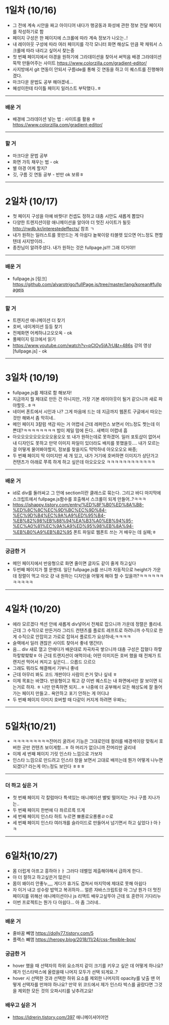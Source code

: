 # 1일차 (10/16)
- 그 전에 계속 시안을 짜고 아이디어 내다가 행궁동과 화성에 관한 정보 전달 페이지를 작성하기로 함
- 페이지 구성은 한 페이지에 스크롤에 따라 계속 정보가 나오는..!
- 내 레이아웃 구성에 따라 여러 페이지를 각각 모니터 화면 해상도 만큼 꽉 채워서 스크롤에 따라 내리고 싶어서 찾는중
- 첫 번째 페이지에서 야경을 원하기에 그라데이션을 찾아서 써먹음 배경 그라데이션 뚝딱 만들어주는 사이트 https://www.colorzilla.com/gradient-editor/
- 사지방에서 git 연동이 안되서 구름ide를 통해 깃 연동을 하고 이 퀘스트를 진행해야겠다.
- 마크다운 문법도 공부 해야겠네...
- 혜성이한테 타이틀 페이지 일러스트 부탁했다..ㅎ
---
### 배운 거
- 배경에 그라데이션 넣는 법 : 사이트를 활용 ㅎ https://www.colorzilla.com/gradient-editor/
---
### 할 거
- 마크다운 문법 공부
- 화면 가득 채우는 법 - ok
- 별 야경 어케 할지?
- 깃, 구름 깃 연동 공부 - 반만 ok 보류ㅎ
---
# 2일차 (10/17)
- 첫 페이지 구성을 아예 바꿧다! 컨셉도 정하고 대충 시안도 새롭게 뽑았다
- 다양한 트렌지션이랑 애니메이션을 알아야 더 멋진 사이트가 될듯 http://rwdb.kr/interestedeffects/ 참조 ㄱ
- 내가 원하는 일러스트를 못만드는 게 아쉽다 놑북이랑 타블렛 있으면 어느정도 편할텐데 사지방이라..
- 종찬님이 알려주셨다. 내가 원하는 것은 fullpage.js!!! 그래 이거야!!
---
### 배운 거
- fullpage.js [링크] https://github.com/alvarotrigo/fullPage.js/tree/master/lang/korean#fullpagejs
---
### 할 거
- 트렌지션 애니메이션 더 찾기
- 호버, 네이게이션 등등 찾기
- 전체화면 어케하냐고오오옥 - ok
- 풀페이지 링크에서 읽기
- https://www.youtube.com/watch?v=pClOy5lA7rU&t=486s 강의 영상 [fullpage.js] - ok
---
# 3일차 (10/19)
- fullpage.js를 제대로 함 해보자!
- 지금까지 뭘 제대로 만든 건 아니지만, 가장 기본 레이아웃이 될거 같으니까 새로 파야할듯..ㅎㅋ
- 네이버 폰트에서 시인과 나? 그게 마음에 드는 데 지금까지 웹폰트 구글에서 따오는 것만 해봐서 좀 막히네..
- 메인 페이지 3칼럼 색감 따는 거 어렵네 근데 레퍼런스 보면서 어느정도 짯는데 이쁜데?ㅋㅋㅋㅋㅋㅋㅋㅋ 밤이 제일 맘에 든다.. 새벽이 어렵네 흠
- 아오오오오오오오오오옹오오 또 내가 원하는데로 못하겠어. 일러 포토샵이 없어서 내 디자인도 못하고 만약 이미지 파일이 있더라도 배치를 못했을듯.... 내가 모르는 걸 어떻게 물어봐야할지, 정보를 찾을지도 막막하네 아오오오오 짜증;
- 두 번째 페이지 딱 이미지만 세 개 있고, 내가 거기에 호버하면 이미지가 상단가고 컨텐츠가 아래로 쭈륵 하게 하고 싶은데 아오오오오 ㅋㅋㅋㅋㅋㅋㅋㅋㅋㅋㅋㅋ
---
### 배운 거
- id로 div를 둘러싸고 그 안에 section이란 클래스로 묶는다. 그리고 바디 마지막에 스크립트에서 fullpage.js함수를 호출해서 스크롤이 되게 만들어..?ㅋㅋㅋ
- https://ishappy.tistory.com/entry/%ED%8F%B0%ED%8A%B8-%ED%8C%8C%EC%9D%BC%EC%9D%84-%EC%9D%B4%EC%9A%A9%ED%95%B4-%EB%82%98%EB%88%94%EA%B3%A0%EB%94%95-%EC%A0%81%EC%9A%A9%ED%95%98%EB%8A%94-%EB%B0%A9%EB%B2%95 폰트 파일로 웹폰트 쓰는 거 배우는 데 실패;ㅎ
---
### 궁금한 거
- 메인 페이지에서 반응형으로 화면 줄이면 글자도 같이 줄게 하고싶다
- 두번째 페이지가 젤 문젠데. 일단 fullpage.js를 쓰니까 자동적으로 height가 가운데 정렬이 먹고 아오 걍 내 원하는 디자인을 어떻게 해야 할 수 있을까?ㅋㅋㅋㅋㅋㅋㅋㅋㅋㅋㅋ
---
# 4일차 (10/20)
- 에라 모르겠다 섹션 안에 새롭게 div넣어서 전체로 잡으니까 가운데 정렬은 풀리네. 근데 그 수직으로 만든거라 그리드 컨텐츠를 플로트 레프트로 하려니까 수직으로 한게 수직으로 안잡히고 가로로 잡혀서 플로트가 요상하네;ㅋㅋㅋㅋ
- 슬랙에서 일러 괜찮은 사이트 찾아서 좋네 앵간타\
- 음... div 새로 열고 안에다가 배운대로 차곡차곡 쌓으니까 대충 구성은 잡혔다 하핳하캏햨햨햨ㅎ 아 근데 트랜지션이 애먹이네;  어떤 이미지든 호버 했을 때 전체가 트랜지션 먹어서 켜지고 싶은디...  으릅드 으르으
- 그래도 뭐라도 해결해서 기부니 좋네
- 근데 아무리 봐도 코드 개판이다 사람이 쓴거 맞나 싶네 ㅎ
- 이제 목표는 바꼈다. 반응형이고 뭐고 걍 이번 퀘스트는 내 화면에서만 잘 보이면 되는거로 하자. ㅎ 나만 만족하면 되지...ㅎ 나중에 더 공부해서 모든 해상도에 잘 들어가는 페이지 만들고.. 욕안하고 포기 안하는 게 어디냐
- 두 번째 페이지 이미지 호버할 때 다같이 커지게 하려면 우짜노;
---
# 5일차(10/21)
- ㅋㅋㅋㅋㅋㅋㅋㅋㅋ잔머리 굴려서 기능은 그대로인데 컬러를 배경색이랑 맞춰서 호버한 곳만 컨텐츠 보이게함...ㅎ 하 머리가 없으니까 잔머리만 굴리네
- 이제 세 번째 페이지 기릿 인스타 느낌으로 가보자
- 인스타 느낌으로 만드려고 인스타 창을 보면서 고대로 배끼는데 뭔가 어떻게 나누면 되겠다? 라는게 어느정도 보인다 ㅎㅎㅎ
---
### 더 하고 싶은 거
- 첫 번째 페이지 각 칼럼마다 특색있는 애니메이션 별빛 떨어지는 거나 구름 지나가는..
- 두 번째 페이지 한번에 다 좌르르륵 뜨게
- 세 번째 페이지 인스타 하트 누르면 뾰롱로오롱롱ㄹㅇ로
- 세 번째 페이지 인스타 여러개를 슬라이드로 만들어서 넘기면서 하고 싶었다ㅏ아ㅏㅋ
---
# 6일차(10/27)
- 몸 더럽게 아프고 흥하아ㅏㅏ 그러다 데벨업 제출해야해서 급하게 한다..
- 아 더 잘하고 하고싶은거 많은디
- 몸이 왜이리 안좋누,,,, 게다가 휴가도 겹쳐서 마지막에 제대로 못해 아쉽다
- 자 이거 내고 성수랑 밥먹고 복귀하자... 얼른 자바스크립트랑 아 그냥 뭔가 더 멋진 페이지를 위해선 애니메이션이나 js 리액트 배우고싶뚜아 근데 또 훈련이 기다리누
- 이번 프로젝트는 뭔가 다 아쉽다... 아 좀 그러네..
---
### 배운 거
- 줄바꿈 빼앰
https://dolly77.tistory.com/5
- 플랙스 뺴앰
https://heropy.blog/2018/11/24/css-flexible-box/
### 궁금한 거
- hover 했을 때 선택자의 하위 요소까지 같이 크기를 키우고 싶은 데 어떻게 하나요?
제가 인스타박스에 올렸을때 나머지 모두가 선택 되게요..?
- hover 시 선택한 것과 선택한 하위 요소를 제외한 나머지의 opacity를 낮출 땐 어떻게 선택자를 만져야 하나요?
만약 위 코드에서 제가 인스타 박스를 골랐다면 그것을 제외한 모든 것의 오파시티를 낮추려고요!
### 배우고 싶은 거
 - https://ldrerin.tistory.com/397
애니메이셔어어언